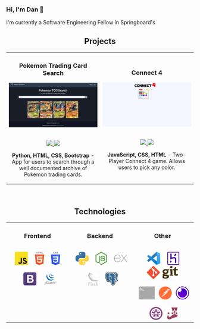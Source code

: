 ### Hi, I'm Dan 👋

I'm currently a Software Engineering Fellow in Springboard's 
<h2 align="center" color="white">Projects</h2>
    <div align="center">
        <table>
            <tr>
                <td width="50%">
                    <h3 align="center" color="white">Pokemon Trading Card Search</h3>
                    <div align="center">
                        <a href='https://pokemon-tcg-search-dvo.herokuapp.com/'>
                            <img src="images/app-demos/poke_search_demo.gif" alt="pokemon-tcg-search-info" height="100%" />
                        </a>
                        <br>
                        <br>
                        <p>
                            <a href="https://github.com/thedvo/pokemon-trading-card-search-app" target="_blank">
                                <img src="https://img.shields.io/badge/Repo-lightgrey?style=for-the-badge&logo=github" />
                            </a>
                            <a href="https://pokemon-tcg-search-dvo.herokuapp.com/" target="_blank">
                                <img src="https://img.shields.io/badge/-website-green?style=for-the-badge&color=0071D7" />
                            </a>
                        </p>
                        <p><strong>Python, HTML, CSS, Bootstrap </strong> - App for users to search through a well documented archive of Pokemon trading cards. </p>
                    </div>
                </td>
                <td width="50%">
                    <h3 align="center" color="white">Connect 4</h3>
                    <div align="center">
                        <a href='https://thedvo.github.io/Connect-Four/'>
                            <img src="images/app-demos/connect-4-demo.gif" height="100%" />
                        </a>
                        <br>
                        <br>
                        <p>
                            <a href="https://github.com/thedvo/Connect-Four" target="_blank">
                                <img src="https://img.shields.io/badge/Repo-lightgrey?style=for-the-badge&logo=github" />
                            </a>
                            <a href="https://thedvo.github.io/Connect-Four/" target="_blank">
                                <img src="https://img.shields.io/badge/-website-green?style=for-the-badge&color=0071D7" />
                            </a>
                        </p>
                        <p><strong>JavaScript, CSS, HTML</strong> - Two-Player Connect 4 game. Allows users to pick any color. </p>
                    </div>
                </td>
        </table>
    </div>
    <br>

<h2 align="center" color="white">Technologies</h2>
    <div align="center">
        <table>
            <tr>
                <td valign="top" width="33.3333%">
                    <h3 align="center" color="white">Frontend</h2>
                    <br>
                    <div align="center">
                        <img src="images/tech-stack/javascript.svg"
                            alt="JavaScript" height="35" />
                        &nbsp&nbsp&nbsp
                        <img src="images/tech-stack/html-5.svg"
                            alt="HTML" height="35" />
                        &nbsp&nbsp&nbsp
                        <img src="images/tech-stack/css-3.svg"
                            alt="CSS" height="35" />
                        <br>
                        <br>
                        &nbsp&nbsp&nbsp
                        <img src="images/tech-stack/bootstrap.svg"
                            alt="Bootstrap" height="35" />
                        &nbsp&nbsp&nbsp
                        <img src="images/tech-stack/jquery-vertical.svg"
                            alt="jQuery" height="35" />
                    </div>
                </td>
                <td valign="top" width="33.3333%">
                    <h3 align="center" color="white">Backend</h3>
                    <br>
                    <div align="center">
                        &nbsp
                        <img src="images/tech-stack/python.svg"
                            alt="Python" height="35" />
                        &nbsp&nbsp&nbsp
                        <img src="images/tech-stack/nodejs-icon.svg"
                            alt="Node.js" height="35" />
                        &nbsp&nbsp&nbsp
                        <img src="images/tech-stack/expressjs-icon.svg"
                            alt="Express" height="35" />
                        <br>
                        <br>
                        &nbsp&nbsp&nbsp
                        <img src="images/tech-stack/flask.svg"
                            alt="Flask" height="35" />
                        &nbsp&nbsp&nbsp
                        <img src="images/tech-stack/postgresql.svg"
                            alt="Postgresql" height="35" />
                        <br>
                        <br>
                    </div>
                </td>
                <td valign="top" width="33.3333%">
                    <h3 align="center" color="white">Other</h3>
                    <br>
                    <div align="center">
                        &nbsp&nbsp&nbsp
                        <img src="images/tech-stack/visual-studio-code.svg"
                            alt="VS Code" height="35" />
                        &nbsp&nbsp&nbsp
                        <img src="images/tech-stack/heroku-icon.svg"
                            alt="Heroku" height="35" />
                        &nbsp&nbsp
                        <img src="images/tech-stack/Git-logo.svg"
                            alt="Git" height="35" />
                        <br>
                        <br>
                        &nbsp
                        <img src="images/tech-stack/terminal.svg" alt="Terminal" height="35" />
                        &nbsp
                        <img src="images/tech-stack/postman-icon.svg"
                            alt="Postman" height="35" />
                        &nbsp
                        <img src="images/tech-stack/insomnia.svg"
                            alt="Insomnia" height="35" />
                        <br>
                        <br>
                        &nbsp
                        <img src="images/tech-stack/jasmine.svg"
                            alt="Jasmine" height="35" />
                        &nbsp
                        <img src="images/tech-stack/jest.svg"
                            alt="Jest" height="35" />
                    </div>
                </td>
            </tr>
        </table>
    </div>
   
<!--
**thedvo/thedvo** is a ✨ _special_ ✨ repository because its `README.md` (this file) appears on your GitHub profile.

Here are some ideas to get you started:

- 🔭 I’m currently working on ...
- 🌱 I’m currently learning ...
- 👯 I’m looking to collaborate on ...
- 🤔 I’m looking for help with ...
- 💬 Ask me about ...
- 📫 How to reach me: ...
- 😄 Pronouns: ...
- ⚡ Fun fact: ...
-->
